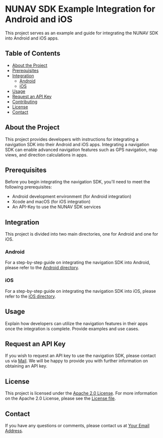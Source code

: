 # NUNAV SDK Example Integration for Android and iOS

This project serves as an example and guide for integrating the NUNAV SDK into Android and iOS apps.

## Table of Contents

- [About the Project](#about-the-project)
- [Prerequisites](#prerequisites)
- [Integration](#integration)
    - [Android](#android)
    - [iOS](#ios)
- [Usage](#usage)
- [Request an API Key](#request-an-api-key)
- [Contributing](#contributing)
- [License](#license)
- [Contact](#contact)

## About the Project

This project provides developers with instructions for integrating a navigation SDK into their Android and iOS apps. Integrating a navigation SDK can enable advanced navigation features such as GPS navigation, map views, and direction calculations in apps.

## Prerequisites

Before you begin integrating the navigation SDK, you'll need to meet the following prerequisites:

- Android development environment (for Android integration)
- Xcode and macOS (for iOS integration)
- An API-Key to use the NUNAV SDK services

## Integration

This project is divided into two main directories, one for Android and one for iOS.

### Android

For a step-by-step guide on integrating the navigation SDK into Android, please refer to the [Android directory](android/).

### iOS

For a step-by-step guide on integrating the navigation SDK into iOS, please refer to the [iOS directory](iOS/).

## Usage

Explain how developers can utilize the navigation features in their apps once the integration is complete. Provide examples and use cases.

## Request an API Key

If you wish to request an API key to use the navigation SDK, please contact us via [Mail](mailto:your-email@example.com). We will be happy to provide you with further information on obtaining an API key.


## License

This project is licensed under the [Apache 2.0 License](LICENSE). For more information on the Apache 2.0 License, please see the [License file](LICENSE).

## Contact

If you have any questions or comments, please contact us at [Your Email Address](info@graphmasters.net).
